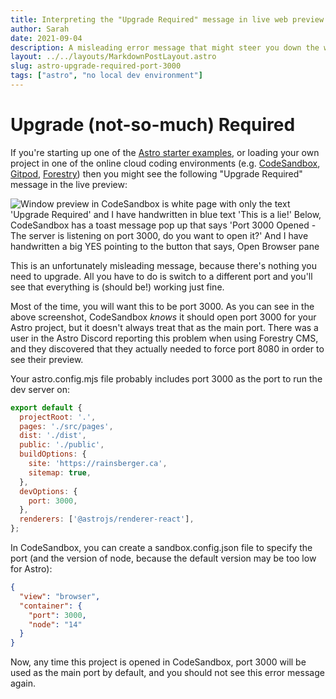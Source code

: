 ```yaml
---
title: Interpreting the "Upgrade Required" message in live web preview of Astro
author: Sarah
date: 2021-09-04
description: A misleading error message that might steer you down the wrong path...
layout: ../../layouts/MarkdownPostLayout.astro
slug: astro-upgrade-required-port-3000
tags: ["astro", "no local dev environment"]
---
```

# Upgrade (not-so-much) Required

If you're starting up one of the [Astro starter examples](https://github.com/snowpackjs/astro/tree/main/examples), or loading your own project in one of the online cloud coding environments (e.g. [CodeSandbox](https://codesandbox.io), [Gitpod](https://gitpod.io), [Forestry](https://forestry.io)) then you might see the following "Upgrade Required" message in the live preview:

![Window preview in CodeSandbox is white page with only the text 'Upgrade Required' and I have handwritten in blue text 'This is a lie!' Below, CodeSandbox has a toast message pop up that says 'Port 3000 Opened - The server is listening on port 3000, do you want to open it?' And I have handwritten a big YES pointing to the button that says, Open Browser pane](https://lh3.googleusercontent.com/pw/AM-JKLUAkXd-cnPK50iX20cedS_VdxY7uPKmOABob6GtKRxfU4Ovd4uA58alnro-u_MVEJySGokEj9k-9EG7GivRHQbXUxaQpzR2H1oBdPgUm01TeeJ7hOWroo9Xv73O04Phn2witGycogvbX7s243Pz3g1hxg=w1180-h597-no?.jpg)

This is an unfortunately misleading message, because there's nothing you need to upgrade. All you have to do is switch to a different port and you'll see that everything is (should be!) working just fine.

Most of the time, you will want this to be port 3000. As you can see in the above screenshot, CodeSandbox *knows* it should open port 3000 for your Astro project, but it doesn't always treat that as the main port. There was a user in the Astro Discord reporting this problem when using Forestry CMS, and they discovered that they actually needed to force port 8080 in order to see their preview.

Your astro.config.mjs file probably includes port 3000 as the port to run the dev server on:

```js
export default {
  projectRoot: '.',
  pages: './src/pages',
  dist: './dist',
  public: './public',
  buildOptions: {
    site: 'https://rainsberger.ca',
    sitemap: true,
  },
  devOptions: {
    port: 3000,
  },
  renderers: ['@astrojs/renderer-react'],
};
```

In CodeSandbox, you can create a sandbox.config.json file to specify the port (and the version of node, because the default version may be too low for Astro):

```json
{
  "view": "browser",
  "container": {
    "port": 3000,
    "node": "14"
  }
}
```

Now, any time this project is opened in CodeSandbox, port 3000 will be used as the main port by default, and you should not see this error message again.